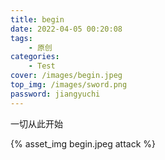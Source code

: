 ```yaml
---
title: begin
date: 2022-04-05 00:20:08
tags:
    - 原创
categories:
    - Test
cover: /images/begin.jpeg
top_img: /images/sword.png
password: jiangyuchi
---
```


一切从此开始

{% asset_img begin.jpeg attack %}

<!--
![图片引用方法2](/images/begin.jpeg)
-->
